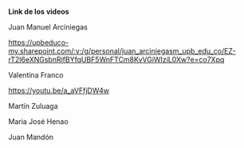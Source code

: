 **Link de los videos**

Juan Manuel Arciniegas

https://upbeduco-my.sharepoint.com/:v:/g/personal/juan_arciniegasm_upb_edu_co/EZ-rT2l6eXNGsbnRifBYfqUBF5WnFTCm8KvVGiWIziL0Xw?e=co7Xpq

Valentina Franco 

https://youtu.be/a_aVFfjDW4w

Martín Zuluaga

Maria José Henao

Juan Mandón 
